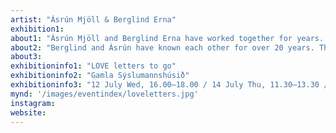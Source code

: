```yaml
---
artist: "Ásrún Mjöll & Berglind Erna"
exhibition1: 
about1: "Ásrún Mjöll and Berglind Erna have worked together for years. They have planned performances, eaten desserts and renovated public spaces. Berglind Erna is a visual artist, writer, translator and a teacher.  Ásrún Mjöll is a carpenter, EMT and local government representative who studies Anthropology at the University of Iceland."
about2: "Berglind and Ásrún have known each other for over 20 years. Their paths have crossed on many occasions and in many ways  throughout the years. They have seen the world together; visited Central America to research ways of life and ways of eating. Both Berglind and Ásrún are passionate about love and matters of the heart and for this reason they set out on a journey to Mexico in search of a recipe for an ancient love elixir. Recently they visited Paris, the city of love, together, in order to gain insight into the various ways in which French youngsters deal with amour. In all their travels around the world, together and apart, Berglind and Ásrún have used the methods of the letter to keep in touch with each other and loved ones."
about3: 
exhibitioninfo1: "LOVE letters to go"
exhibitioninfo2: "Gamla Sýslumannshúsið"
exhibitioninfo3: "12 July Wed, 16.00–18.00 / 14 July Thu, 11.30–13.30 / 15 July Fri, 12.00–15.00"
mynd: '/images/eventindex/loveletters.jpg'
instagram: 
website: 
---
```

